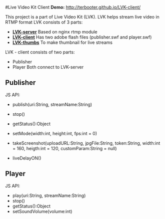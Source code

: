 #Live Video Kit Client
**Demo:** http://terbooter.github.io/LVK-client/

This project is a part of Live Video Kit (LVK).
LVK helps stream live video in RTMP format
LVK consists of 3 parts:
* [**LVK-server**](https://github.com/terbooter/LVK-server) Based on nginx rtmp module
* [**LVK-client**](https://github.com/terbooter/LVK-client) Has two adobe flash files (publisher.swf and player.swf)
* [**LVK-thumbs**](https://github.com/terbooter/LVK-thumbs) To make thumbnail for live streams

LVK - client consists of two parts:
* Publisher
* Player
Both connect to LVK-server

## Publisher
JS API:
* publish(uri:String, streamName:String)
* stop()
* getStatus():Object
* setMode(width:int, height:int, fps:int = 0)
* takeScreenshot(uploadURL:String,
                 jpgFile:String,
                 token:String,
                 width:int = 160,
                 heigth:int = 120,
                 customParam:String = null)

* liveDelayON()

## Player
JS API:
* play(uri:String, streamName:String)
* stop()
* getStatus():Object
* setSoundVolume(volume:int)